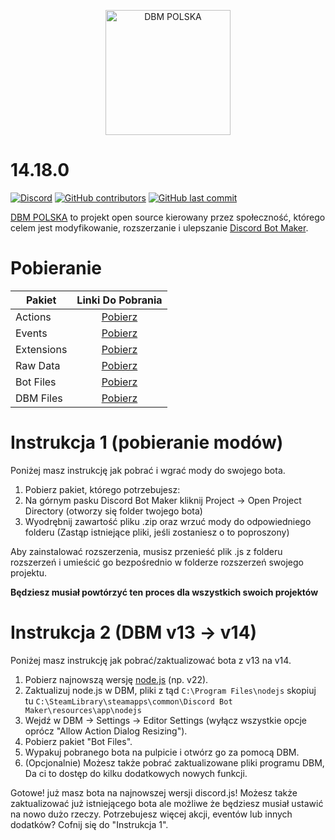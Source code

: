 <p align="center">
  <a title="DBM POLSKA" href="https://discord.gg/9HYB4n3Dz4" target="_blank">
    <img src="https://media.discordapp.net/attachments/1301408610441756732/1339598878353264681/Zrzut_ekranu_2025-02-13_150407.png?ex=67af4e2d&is=67adfcad&hm=467aff297006335ce1131f9e0123fc77dec1d48ee5989a340acb88260456c1bb&=&format=webp&quality=lossless&width=678&height=663" width="200" alt="DBM POLSKA" />
  </a>
</p>



# 14.18.0

[![Discord](https://img.shields.io/discord/1301396266479124501?label=discord)](https://discord.gg/9HYB4n3Dz4)
[![GitHub contributors](https://img.shields.io/github/contributors/shadow64gg/DBM-14)](https://github.com/Shadow64gg/DBM-14)
[![GitHub last commit](https://img.shields.io/github/last-commit/shadow64gg/DBM-14)](https://github.com/Shadow64gg/DBM-14)

[DBM POLSKA](https://discord.gg/9HYB4n3Dz4) to projekt open source kierowany przez społeczność, którego celem jest modyfikowanie, rozszerzanie i ulepszanie [Discord Bot Maker](https://store.steampowered.com/app/682130/Discord_Bot_Maker/).

# Pobieranie

| Pakiet    |                                                        Linki Do Pobrania                                                         |
| ---------- | :--------------------------------------------------------------------------------------------------------------------------: |
| Actions    |  [Pobierz](https://shadow64gg.github.io/DBM-DownGit/#/home?url=https://github.com/Shadow64gg/DBM-14/tree/DBM-v14/actions)   |
| Events     |   [Pobierz](https://shadow64gg.github.io/DBM-DownGit/#/home?url=https://github.com/Shadow64gg/DBM-14/tree/DBM-v14/events)   |
| Extensions | [Pobierz](https://shadow64gg.github.io/DBM-DownGit/#/home?url=https://github.com/Shadow64gg/DBM-14/tree/DBM-v14/extensions) |
| Raw Data | [Pobierz](https://shadow64gg.github.io/DBM-DownGit/#/home?url=https://github.com/Shadow64gg/DBM-14/tree/DBM-v14/raw%20data) |
| Bot Files | [Pobierz](https://shadow64gg.github.io/DBM-DownGit/#/home?url=https://github.com/Shadow64gg/DBM-14/tree/DBM-v14/bot%20files) |
| DBM Files | [Pobierz](https://shadow64gg.github.io/DBM-DownGit/#/home?url=https://github.com/Shadow64gg/DBM-14/tree/DBM-v14/dbm%20files) |

# Instrukcja 1 (pobieranie modów)

Poniżej masz instrukcję jak pobrać i wgrać mody do swojego bota.

1.  Pobierz pakiet, którego potrzebujesz:
2.  Na górnym pasku Discord Bot Maker kliknij Project → Open Project Directory (otworzy się folder twojego bota)
3.  Wyodrębnij zawartość pliku .zip oraz wrzuć mody do odpowiedniego folderu
    (Zastąp istniejące pliki, jeśli zostaniesz o to poproszony)

Aby zainstalować rozszerzenia, musisz przenieść plik .js z folderu rozszerzeń i umieścić go bezpośrednio w folderze rozszerzeń swojego projektu.

**Będziesz musiał powtórzyć ten proces dla wszystkich swoich projektów**

# Instrukcja 2 (DBM v13 → v14)

Poniżej masz instrukcję jak pobrać/zaktualizować bota z v13 na v14.

1.  Pobierz najnowszą wersję [node.js](https://nodejs.org/en) (np. v22).
2.  Zaktualizuj node.js w DBM, pliki z tąd `C:\Program Files\nodejs` skopiuj tu `C:\SteamLibrary\steamapps\common\Discord Bot Maker\resources\app\nodejs`
3.  Wejdź w DBM → Settings → Editor Settings (wyłącz wszystkie opcje oprócz "Allow Action Dialog Resizing").
4.  Pobierz pakiet "Bot Files".
5.  Wypakuj pobranego bota na pulpicie i otwórz go za pomocą DBM.
6.  (Opcjonalnie) Możesz także pobrać zaktualizowane pliki programu DBM, Da ci to dostęp do kilku dodatkowych nowych funkcji.

Gotowe! już masz bota na najnowszej wersji discord.js!
Możesz także zaktualizować już istniejącego bota ale możliwe że będziesz musiał ustawić na nowo dużo rzeczy.
Potrzebujesz więcej akcji, eventów lub innych dodatków? Cofnij się do "Instrukcja 1".
